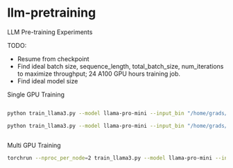 # llm-pretraining
LLM Pre-training Experiments 

TODO: 

+ Resume from checkpoint
+ Find ideal batch size, sequence_length, total_batch_size, num_iterations to maximize throughput; 24 A100 GPU hours training job.
+ Find ideal model size 

Single GPU Training 

```bash

python train_llama3.py --model llama-pro-mini --input_bin "/home/grads/s/sls7161/nvme/datasets/fineweb10B/fineweb_train_*.bin" --input_val_bin "/home/grads/s/sls7161/nvme/datasets/fineweb10B/fineweb_val_*.bin" --batch_size 4 --sequence_length 1024 --total_batch_size 8192 --num_iterations 40 --output_dir /home/grads/s/sls7161/nvme/llm_training --resume_from_checkpoint /home/grads/s/sls7161/nvme/llm_training/checkpoint_20.pt

python train_llama3.py --model llama-pro-mini --input_bin "/home/grads/s/sls7161/nvme/datasets/fineweb10B/fineweb_train_*.bin" --input_val_bin "/home/grads/s/sls7161/nvme/datasets/fineweb10B/fineweb_val_*.bin" --batch_size 16 --sequence_length 1024 --total_batch_size 524288 --num_iterations 40 --output_dir /home/grads/s/sls7161/nvme/llm_training --resume_from_checkpoint /home/grads/s/sls7161/nvme/llm_training/checkpoint_20.pt



```

Multi GPU Training
```bash
torchrun --nproc_per_node=2 train_llama3.py --model llama-pro-mini --input_bin "/home/grads/s/sls7161/nvme/datasets/fineweb10B/fineweb_train_*.bin" --input_val_bin "/home/grads/s/sls7161/nvme/datasets/fineweb10B/fineweb_val_*.bin" --batch_size 4 --sequence_length 1024 --total_batch_size 8192 --num_iterations 40 --output_dir /home/grads/s/sls7161/nvme/llm_training --resume_from_checkpoint /home/grads/s/sls7161/nvme/llm_training/checkpoint_20.pt

```